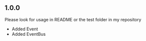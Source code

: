 ## 1.0.0

Please look for usage in README or the test folder in my repository

* Added Event 
* Added EventBus
